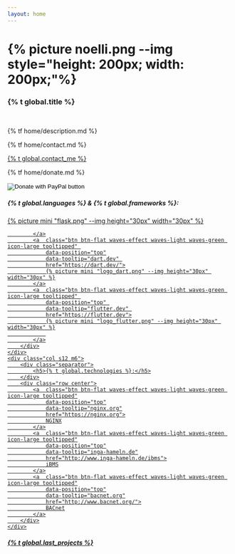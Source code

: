 ```yaml
---
layout: home
---
```


<h1 class="header center">{% picture noelli.png --img style="height: 200px; width: 200px;"%}</h1>
<h3 class="no-top-margin header center">{% t global.title %}</h3>
<br>
<div class="row center">
    <p class="flow-text">
        {% tf home/description.md %}
    </p>
</div>
<div class="row center">
    <div class="col s12 m6">
        <p class="flow-text">
            {% tf home/contact.md %}
        </p>
        <p class="flow-text">
            <a class="icon-large green-text" target="_blank" href="mailto:{{ site.email }}"><i class="fa fa-envelope green-text" style=""></i> {% t global.contact_me %}</a>
        </p>
    </div>
    <div class="col s12 m6">
        <p class="flow-text">
            {% tf home/donate.md %}
        </p>
        <p class="flow-text">
            <form action="https://www.paypal.com/donate" method="post" target="_top">
                <input type="hidden" name="hosted_button_id" value="96QF69TJDWTPS" />
                <input type="image" src="https://www.paypalobjects.com/en_US/DK/i/btn/btn_donateCC_LG.gif" border="0" name="submit" title="PayPal - The safer, easier way to pay online!" alt="Donate with PayPal button" />
                <img alt="" border="0" src="https://www.paypal.com/en_DE/i/scr/pixel.gif" width="1" height="1" />
            </form>
        </p>
    </div>
</div>
<div class="row center">
    <div class="col s12 m6">
        <div class="separator">
            <h5>{% t global.languages %} & {% t global.frameworks %}:</h5>
        </div>
        <div class="row center">
            <a  class="btn btn-flat waves-effect waves-light waves-green icon-large tooltipped"
                data-position="top"
                data-tooltip="python.org"
                href="https://python.org">
                <i class="fab fa-python"></i>
            </a>
            <a  class="btn btn-flat waves-effect waves-light waves-green icon-large tooltipped" 
                data-position="top" 
                data-tooltip="flask.palletsprojects.com" 
                href="https://flask.palletsprojects.com/">
                {% picture mini "flask.png" --img height="30px" width="30px" %}
                
            </a>
            <a  class="btn btn-flat waves-effect waves-light waves-green icon-large tooltipped" 
                data-position="top"
                data-tooltip="dart.dev" 
                href="https://dart.dev/">
                {% picture mini "logo_dart.png" --img height="30px" width="30px" %}
            </a>
            <a  class="btn btn-flat waves-effect waves-light waves-green icon-large tooltipped" 
                data-position="top" 
                data-tooltip="flutter.dev" 
                href="https://flutter.dev">
                {% picture mini "logo_flutter.png" --img height="30px" width="30px" %}
                
            </a>
        </div>
    </div>
    <div class="col s12 m6">
        <div class="separator">
            <h5>{% t global.technologies %}:</h5>
        </div>
        <div class="row center">
            <a  class="btn btn-flat waves-effect waves-light waves-green icon-large tooltipped"
                data-position="top"
                data-tooltip="nginx.org"
                href="https://nginx.org">
                NGINX
            </a>
            <a  class="btn btn-flat waves-effect waves-light waves-green icon-large tooltipped"
                data-position="top"
                data-tooltip="inga-hameln.de"
                href="http://www.inga-hameln.de/ibms">
                iBMS
            </a>
            <a  class="btn btn-flat waves-effect waves-light waves-green icon-large tooltipped"
                data-position="top"
                data-tooltip="bacnet.org"
                href="http://www.bacnet.org/">
                BACnet
            </a>
        </div>
    </div>
</div>
<div class="separator">
    <h5>{% t global.last_projects %}</h5>
</div>

<br>